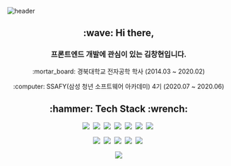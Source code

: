 ![header](https://capsule-render.vercel.app/api?type=slice&color=auto&height=250&section=header&text=Kim%20Changhyeon&fontSize=90)

<h2 align="center"> :wave: <b>Hi there,</b> </h2>

<h3 align="center">프론트엔드 개발에 관심이 있는 김창현입니다.</h3>

<p align="center"> :mortar_board: 경북대학교 전자공학 학사 (2014.03 ~ 2020.02) </p>

<p align="center"> :computer: SSAFY(삼성 청년 소프트웨어 아카데미) 4기 (2020.07 ~ 2020.06)</p>



<h2 align="center"> :hammer: <b>Tech Stack</b> :wrench: </h2>

<p align="center">
	<img src="https://img.shields.io/badge/Html-E34F26?style=flat-square&logo=HTML5&logoColor=white"/>&nbsp
  <img src="https://img.shields.io/badge/Css-1572B6?style=flat-square&logo=CSS3&logoColor=white"/>&nbsp 
  <img src="https://img.shields.io/badge/Javascript-F7DF1E?style=flat-square&logo=Javascript&logoColor=white"/>&nbsp 
  <img src="https://img.shields.io/badge/React.js-61DAFB?style=flat-square&logo=React&logoColor=white"/>&nbsp 
  <img src="https://img.shields.io/badge/Material UI-0081CB?style=flat-square&logo=Material UI&logoColor=white"/>&nbsp 
  <img src="https://img.shields.io/badge/Vue.js-4FC08D?style=flat-square&logo=Vue.js&logoColor=white"/>&nbsp 
  <img src="https://img.shields.io/badge/Vuetify-1867C0?style=flat-square&logo=Vuetify&logoColor=white"/>&nbsp 
</p>

<p align="center">
	<img src="https://img.shields.io/badge/Java-007396?style=flat-square&logo=Java&logoColor=white"/>&nbsp
  <img src="https://img.shields.io/badge/SpringBoot-6DB33F?style=flat-square&logo=SpringBoot&logoColor=white"/>&nbsp 
  <img src="https://img.shields.io/badge/MariaDB-003545?style=flat-square&logo=MariaDB&logoColor=white"/>&nbsp 
  <img src="https://img.shields.io/badge/Git-F05032?style=flat-square&logo=Git&logoColor=white"/>&nbsp 
  <img src="https://img.shields.io/badge/Jira-0052CC?style=flat-square&logo=Jira&logoColor=white"/>&nbsp 
</p>



<div align = "center">
  <img src="https://github-readme-stats.vercel.app/api?username=github-changhyeon&show_icons=true&count_private=true"/>
</div>


